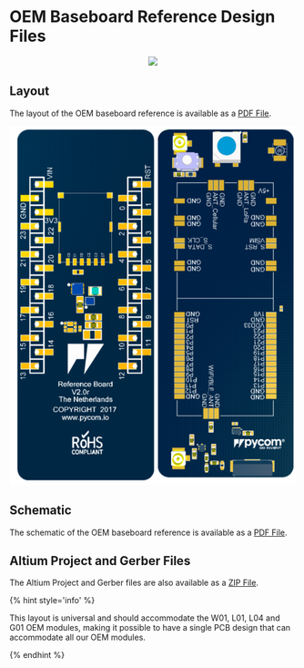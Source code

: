 # OEM Baseboard Reference Design Files

<p align="center"><img src ="../../../img/reference.png" width="300"></p>

## Layout
The layout of the OEM baseboard reference is available as a <a href="../downloads/oem-universal-layout.pdf" target="_blank">PDF File</a>.

<a href="../downloads/oem-universal-layout.pdf" target="_blank" align="center"><img src ="../../../img/oem-universal-layout.png"></a>

## Schematic
The schematic of the OEM baseboard reference is available as a <a href="../downloads/oem-universal-schematic.pdf" target="_blank">PDF File</a>.

## Altium Project and Gerber Files

The Altium Project and Gerber files are also available as a <a href="../downloads/oem-universal-baseboard-ref.zip" target="_blank">ZIP File</a>.

{% hint style='info' %}

This layout is universal and should accommodate the W01, L01, L04 and G01 OEM modules, making it possible to have a single PCB design that can accommodate all our OEM modules.

{% endhint %}

